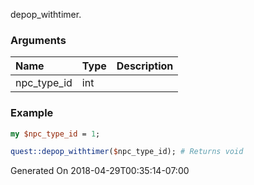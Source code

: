 depop_withtimer.
### Arguments
**Name**|**Type**|**Description**
:---|:---|:---
npc_type_id|int|

### Example

```perl
my $npc_type_id = 1;

quest::depop_withtimer($npc_type_id); # Returns void
```


Generated On 2018-04-29T00:35:14-07:00